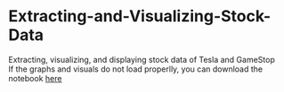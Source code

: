 # Extracting-and-Visualizing-Stock-Data
Extracting, visualizing, and displaying stock data of Tesla and GameStop</br>
If the graphs and visuals do not load properlly, you can download the notebook [here]([url](https://jupyterlab-6-labs-prod-jupyterlab-us-east-0.labs.cognitiveclass.ai/user/melanielen/files/labs/PY0220EN/Extracting%20and%20Visualizing%20Stock%20Data.ipynb?_xsrf=2%7C06ef099a%7C45c3257f696e8f9b97247398f878ece9%7C1679181363))
